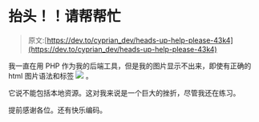 # 抬头！！请帮帮忙

> 原文:[https://dev.to/cyprian_dev/heads-up-help-please-43k4](https://dev.to/cyprian_dev/heads-up-help-please-43k4)

我一直在用 PHP 作为我的后端工具，但是我的图片显示不出来，即使有正确的 html 图片语法和标签 [![](../Images/b360b027668949d74d28a72a5661cb26.png)](https://res.cloudinary.com/practicaldev/image/fetch/s--sfrG7-cy--/c_limit%2Cf_auto%2Cfl_progressive%2Cq_auto%2Cw_880/image%20link) 。

它说不能包括本地资源。这对我来说是一个巨大的挫折，尽管我还在练习。

提前感谢各位。还有快乐编码。
